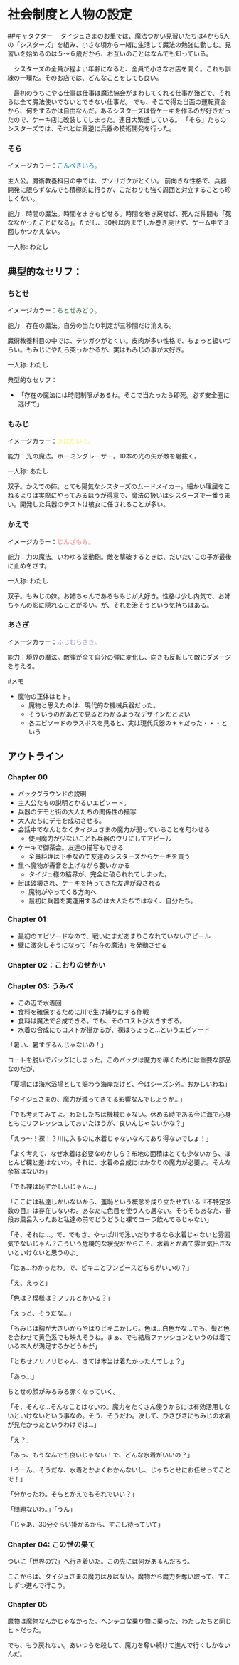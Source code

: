 # 社会制度と人物の設定

##キャタクター
　タイジュさまのお里では、魔法つかい見習いたちは4から5人の「シスターズ」を組み、小さな頃から一緒に生活して魔法の勉強に勤しむ。見習いを始めるのは５～６歳だから、お互いのことはなんでも知っている。

　シスターズの全員が程よい年齢になると、全員で小さなお店を開く。これも訓練の一環だ。そのお店では、どんなことをしても良い。

　最初のうちにやる仕事は仕事は魔法協会がまわしてくれる仕事が殆どで、それらは全て魔法使いでないとできない仕事だ。
でも、そこで得た当面の運転資金から、何をするかは自由なんだ。あるシスターズは皆ケーキを作るのが好きだったので、ケーキ店に改装してしまった。連日大繁盛している。
「そら」たちのシスターズでは、それとは真逆に兵器の技術開発を行った。

### そら

イメージカラー：<font color="#007bbb">こんぺきいろ。</font>

主人公。魔術教養科目の中では、ブツリガクがとくい。
前向きな性格で、兵器開発に限らずなんでも積極的に行うが、こだわりも強く周囲と対立することも珍しくない。

能力：時間の魔法。時間をまきもどせる。時間を巻き戻せば、死んだ仲間も「死ななかったことになる」。ただし、30秒以内までしか巻き戻せず、ゲーム中で３回しかつかえない。

一人称: わたし

典型的なセリフ：
 - 

### ちとせ

イメージカラー：<font color="#316745">ちとせみどり。</font>

能力：存在の魔法。自分の当たり判定が三秒間だけ消える。

魔術教養科目の中では、テツガクがとくい。皮肉が多い性格で、ちょっと扱いづらい。もみじにやたら突っかかるが、実はもみじの事が大好き。

一人称: わたし

典型的なセリフ：
 - 「存在の魔法には時間制限があるわ。そこで当たったら即死。必ず安全圏に逃げて」

### もみじ

イメージカラー：<font color="#fef263">きはだいろ。</font>

能力：光の魔法。ホーミングレーザー。10本の光の矢が敵を射抜く。

一人称: あたし

双子。かえでの姉。とても陽気なシスターズのムードメイカー。細かい理屈をこねるよりは実際にやってみるほうが得意で、魔法の扱いはシスターズで一番うまい。開発した兵器のテストは彼女に任されることが多い。


### かえで

イメージカラー：<font color="#ee827c">じんざもみ。</font>

能力：力の魔法。いわゆる波動砲。敵を撃破するときは、だいたいこの子が最後に止めをさす。

一人称: わたし

双子。もみじの妹。お姉ちゃんであるもみじが大好き。性格は少し内気で、お姉ちゃんの影に隠れることが多い。が、それを治そうという気持ちはある。

### あさぎ

イメージカラー：<font color="#a59aca">ふじむらさき。</font>

能力：境界の魔法。敵弾が全て自分の弾に変化し、向きも反転して敵にダメージを与える。



#メモ

- 魔物の正体はヒト。
  - 魔物と思えたのは、現代的な機械兵器だった。
  - そういうのがあとで見るとわかるようなデザインだとよい
  - 各エピソードのラスボスを見ると、実は現代兵器の＊＊だった・・・という

## アウトライン

### Chapter 00

 - バックグラウンドの説明
 - 主人公たちの説明とかるいエピソード。
 - 兵器のデモと街の大人たちの関係性の描写
 - 大人たちにデモを成功させる。
 - 会話中でなんとなくタイジュさまの魔力が弱っていることを匂わせる
   - 使用魔力が少ないことも兵器のウリにしてアピール
 - ケーキで御茶会。友達の描写もできる
   - 全員料理は下手なので友達のシスターズからケーキを買う
 - 里へ魔物が轟音を上げながら襲いかかる
   - タイジュ様の結界が、完全に破られれてしまった。
 - 街は破壊され、ケーキを持ってきた友達が殺される
   - 魔物がやってくる方向へ
   - 最初に兵器を実運用するのは大人たちではなく、自分たち。


### Chapter 01
 - 最初のエピソードなので、戦いにまだあまりこなれていないアピール
 - 壁に激突しそうになって「存在の魔法」を発動させる

### Chapter 02：こおりのせかい


### Chapter 03: うみべ
 - この辺で水着回
 - 食料を確保するために川で生け捕りにする作戦
 - 食料は魔法で合成できる。でも、そのコストが大きすぎる。
 - 水着の合成にもコストが掛かるが、裸はちょっと…というエピソード

「暑い、暑すぎるんじゃないの！」

コートを脱いでバッグにしまった。このバッグは魔力を導くためには重要な部品なのだが、

「夏場には海水浴場として賑わう海岸だけど、今はシーズン外。おかしいわね」

「タイジュさまの、魔力が減ってきてる影響なんでしょうか…」

「でも考えてみてよ。わたしたちは機械じゃない。休める時である今に海で心身ともにリフレッシュしておいたほうが、良いんじゃないかな？」



「えっ～！裸！？川に入るのに水着じゃないなんてあり得ないでしょ！」

「よく考えて、なぜ水着は必要なのかしら？布地の面積はとても少ないから、ほとんど裸と差はないわ。それに、水着の合成にはかなりの魔力が必要よ。そんな余裕はないわ」

「でも裸は恥ずかしいじゃん…」

「ここには私達しかいないから、羞恥という概念を成り立たせている『不特定多数の目』は存在しないわ。あなたに色目を使う人も居ない。そもそもあなた、普段お風呂入ったあと私達の前でどうどうと裸でコーラ飲んでるじゃない」

「そ、それは…。で、でもさ、やっぱ川で泳いだりするなら水着じゃないと雰囲気でないじゃん？こういう危機的な状況だからこそ、水着とか着て雰囲気出さないといけないと思うのよ」

「はぁ…わかったわ。で、ビキニとワンピースどちらがいいの？」

「え、えっと」

「色は？模様は？フリルとかいる？」

「えっと、そうだな…」

「もみじは胸が大きいからやはりビキニかしら。色は…白色かな…でも、髪と色を合わせて黄色系でも映えそうね。まぁ、でも結局ファッションというのは着ている本人が満足するかどうかが」

「とちせノリノリじゃん、さては本当は着たかったんでしょ？」

「あっ…」

ちとせの顔がみるみる赤くなっていく。

「そ、そんな…そんなことはないわ。魔力をたくさん使うからには有効活用しないといけないという事なの。そう、そうだわ。決して、ひさびさにもみじの水着が見たかったというわけでは…」

「え？」

「あっ、もうなんでも良いじゃない！で、どんな水着がいいの？」

「うーん、そうだな、水着とかよくわかんないし、じゃちとせにお任せってことで！」

「分かったわ。そらとかえでもそれでいい？」

「問題ないわ。」「うん」

「じゃあ、30分ぐらい掛かるから、すこし待っていて」

### Chapter 04: この世の果て


ついに「世界の穴」へ行き着いた。この先には何があるんだろう。  

ここからは、タイジュさまの魔力は及ばない。魔物から魔力を奪い取って、すこしずつ進んで行こう。

### Chapter 05


魔物は魔物なんかじゃなかった。ヘンテコな乗り物に乗った、わたしたちと同じヒトだった。  

でも、もう戻れない。あいつらを殺して、魔力を奪い続けて進んで行くしかないんだ。

